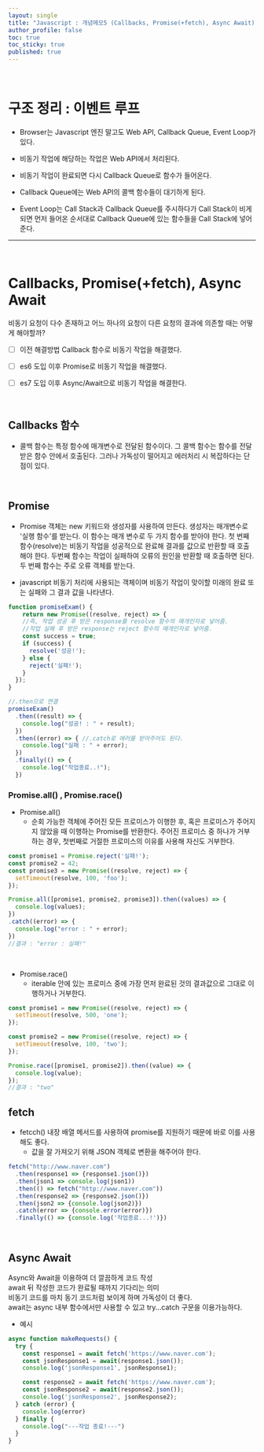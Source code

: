 ```yaml
---
layout: single
title: "Javascript : 개념메모5 (Callbacks, Promise(+fetch), Async Await)"
author_profile: false
toc: true
toc_sticky: true
published: true
---
```


<br>

# 구조 정리 : 이벤트 루프

* Browser는 Javascript 엔진 말고도 Web API, Callback Queue, Event Loop가 있다.

* 비동기 작업에 해당하는 작업은 Web API에서 처리된다.

* 비동기 작업이 완료되면 다시 Callback Queue로 함수가 들어온다.

* Callback Queue에는 Web API의 콜백 함수들이 대기하게 된다.

* Event Loop는 Call Stack과 Callback Queue를 주시하다가 Call Stack이 비게 되면 먼저 들어온 순서대로 Callback Queue에 있는 함수들을 Call Stack에 넣어준다.

<hr>
<br>

# Callbacks, Promise(+fetch), Async Await

<div class="notice--info">
비동기 요청이 다수 존재하고 어느 하나의 요청이 다른 요청의 결과에 의존할 때는 어떻게 해야할까?
</div>

- [ ] 이전 해결방법
  Callback 함수로 비동기 작업을 해결했다.
  
- [ ] es6 도입 이후
  Promise로 비동기 작업을 해결했다.
  
- [ ] es7 도입 이후
  Async/Await으로 비동기 작업을 해결한다.

<br>

## Callbacks 함수

* 콜백 함수는 특정 함수에 매개변수로 전달된 함수이다. 그 콜백 함수는 함수를 전달받은 함수 안에서 호출된다. 그러나 가독성이 떨어지고 에러처리 시 복잡하다는 단점이 있다.

<br>

## Promise

* Promise 객체는 new 키워드와 생성자를 사용하여 만든다. 생성자는 매개변수로 '실행 함수'를 받는다. 이 함수는 매개 변수로 두 가지 함수를 받아야 한다. 첫 번째 함수(resolve)는 비동기 작업을 성공적으로 완료해 결과를 값으로 반환할 때 호출해야 한다. 두번째 함수는 작업이 실패하여 오류의 원인을 반환할 때 호출하면 된다. 두 번째 함수는 주로 오류 객체를 받는다.

* javascript 비동기 처리에 사용되는 객체이며 비동기 작업이 맞이할 미래의 완료 또는 실패와 그 결과 값을 나타낸다.

```javascript
function promiseExam() {
    return new Promise((resolve, reject) => {
    //즉, 작업 성공 후 받은 response를 resolve 함수의 매개인자로 넣어줌.
    //작업 실패 후 받은 response는 reject 함수의 매개인자로 넣어줌.
    const success = true;
    if (success) {
      resolve('성공!');
    } else {
      reject('실패!');
    }
  });
}

//.then으로 연결
promiseExam()
  .then((result) => {
    console.log("성공! : " + result);
  })
  .then((error) => { //.catch로 에러를 받아주어도 된다.
    console.log("실패 : " + error);
  })
  .finally(() => {
    console.log("작업종료..!");
  })
```

### Promise.all() , Promise.race()

* Promise.all()
  - 순회 가능한 객체에 주어진 모든 프로미스가 이행한 후, 혹은 프로미스가 주어지지 않았을 때 이행하는 Promise를 반환한다. 주어진 프로미스 중 하나가 거부하는 경우, 첫번째로 거절한 프로미스의 이유를 사용해 자신도 거부한다.

```javascript
const promise1 = Promise.reject('실패!');
const promise2 = 42;
const promise3 = new Promise((resolve, reject) => {
  setTimeout(resolve, 100, 'foo');
});

Promise.all([promise1, promise2, promise3]).then((values) => {
  console.log(values);
})
.catch((error) => {
  console.log("error : " + error);
})
//결과 : "error : 실패!"
```

<br>

* Promise.race()
  - iterable 안에 있는 프로미스 중에 가장 먼저 완료된 것의 결과값으로 그대로 이행하거나 거부한다.

```javascript
const promise1 = new Promise((resolve, reject) => {
  setTimeout(resolve, 500, 'one');
});

const promise2 = new Promise((resolve, reject) => {
  setTimeout(resolve, 100, 'two');
});

Promise.race([promise1, promise2]).then((value) => {
  console.log(value);
});
//결과 : "two"
```

## fetch

* fetcch() 내장 배열 메서드를 사용하여 promise를 지원하기 때문에 바로 이를 사용해도 좋다.
  - 값을 잘 가져오기 위해 JSON 객체로 변환을 해주어야 한다.

```javascript
fetch("http://www.naver.com")
  .then(response1 => {response1.json()})
  .then(json1 => console.log(json1))
  .then(() => fetch("http://www.naver.com"))
  .then(response2 => {response2.json()})
  .then(json2 => {console.log(json2)})
  .catch(error => {console.error(error)})
  .finally(() => {console.log('작업종료...!')})
```

<br>

## Async Await

<div class="notice--primary">
Async와 Await을 이용하여 더 깔끔하게 코드 작성<br>
await 뒤 작성한 코드가 완료될 때까지 기다리는 의미
</div>

<div class="notice--primary">
비동기 코드를 마치 동기 코드처럼 보이게 하며 가독성이 더 좋다. <br>
await는 async 내부 함수에서만 사용할 수 있고 try...catch 구문을 이용가능하다.
</div>

* 예시

```javascript
async function makeRequests() {
  try {
    const response1 = await fetch('https://www.naver.com');
    const jsonResponse1 = await(response1.json());
    console.log('jsonResponse1', jsonResponse1);

    const response2 = await fetch('https://www.naver.com');
    const jsonResponse2 = await(response2.json());
    console.log('jsonResponse2', jsonResponse2);
  } catch (error) {
    console.log(error)
  } finally {
    console.log("---작업 종료!---")
  }
}
```